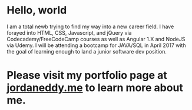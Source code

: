 # Hello, world
I am a total newb trying to find my way into a new career field. 
I have forayed into HTML, CSS, Javascript, and jQuery via Codecademy/FreeCodeCamp courses as well as Angular 1.X and NodeJS via Udemy. I will be attending a bootcamp for JAVA/SQL in April 2017 with the goal of learning enough to land a junior software dev position.

# Please visit my portfolio page at [jordaneddy.me](http://www.jordaneddy.me) to learn more about me.
